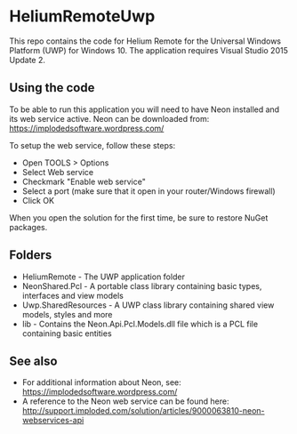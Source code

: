 # HeliumRemoteUwp

This repo contains the code for Helium Remote for the Universal Windows Platform (UWP) for Windows 10. The application requires Visual Studio 2015 Update 2.

## Using the code

To be able to run this application you will need to have Neon installed and its web service active.
Neon can be downloaded from: https://implodedsoftware.wordpress.com/

To setup the web service, follow these steps:
* Open TOOLS > Options
* Select Web service
* Checkmark "Enable web service"
* Select a port (make sure that it open in your router/Windows firewall)
* Click OK

When you open the solution for the first time, be sure to restore NuGet packages.

## Folders

* HeliumRemote - The UWP application folder
* NeonShared.Pcl - A portable class library containing basic types, interfaces and view models
* Uwp.SharedResources - A UWP class library containing shared view models, styles and more
* lib - Contains the Neon.Api.Pcl.Models.dll file which is a PCL file containing basic entities

## See also

* For additional information about Neon, see: https://implodedsoftware.wordpress.com/
* A reference to the Neon web service can be found here: http://support.imploded.com/solution/articles/9000063810-neon-webservices-api
